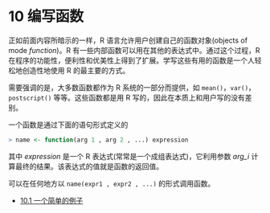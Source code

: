 # 10 编写函数

正如前面内容所暗示的一样，R 语言允许用户创建自己的函数对象(objects of mode *function*)。R 有一些内部函数可以用在其他的表达式中。通过这个过程，R 在程序的功能性，便利性和优美性上得到了扩展。学写这些有用的函数是一个人轻松地创造性地使用 R 的最主要的方式。

需要强调的是，大多数函数都作为 R 系统的一部分而提供，如 `mean()`，`var()`， `postscript()` 等等。这些函数都是用 R 写的，因此在本质上和用户写的没有差别。

一个函数是通过下面的语句形式定义的

```R
> name <- function(arg 1 , arg 2 , ...) expression
```

其中 *expression* 是一个 R 表达式(常常是一个成组表达式)，它利用参数 *arg_i* 计算最终的结果。该表达式的值就是函数的返回值。

可以在任何地方以 `name(expr1 , expr2 , ...)` 的形式调用函数。

* [10.1 一个简单的例子](chapter10/section10_1.md)